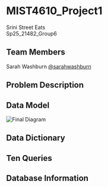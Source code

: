 # MIST4610_Project1
Srini Street Eats  
Sp25_21482_Group6

## Team Members
Sarah Washburn [@sarahwashburn](https://github.com/sarahwashburn)

## Problem Description


## Data Model
![Final Diagram](https://github.com/user-attachments/assets/9bb0f0cf-25b3-4b7b-8a48-768f40eea49a)


## Data Dictionary


## Ten Queries


## Database Information

